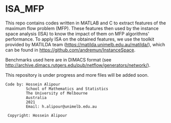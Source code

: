 # ISA_MFP
This repo contains codes written in MATLAB and C to extract features of the maximum flow problem (MFP). These features then used by the instance space analysis (ISA) to know the impact of them on MFP algorithms' performance. 
To apply ISA on the obtained features, we use the toolkit provided by MATILDA team (https://matilda.unimelb.edu.au/matilda/), which can be found in https://github.com/andremun/InstanceSpace.

Benchmarks used here are in DIMACS format (see http://archive.dimacs.rutgers.edu/pub/netflow/generators/network/).

This repository is under progress and more files will be added soon. 

```
Code by: Hossein Alipour
         School of Mathematics and Statistics
         The University of Melbourne
         Australia
         2021
         Email: h.alipour@unimelb.edu.au
 
 Copyright: Hossein Alipour
 ```
